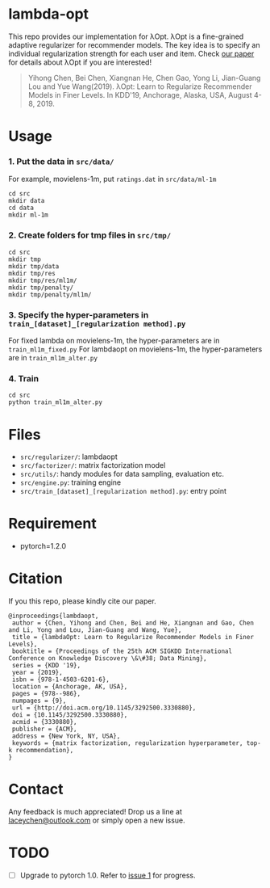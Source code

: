 # lambda-opt
This repo provides our implementation for λOpt. λOpt is a fine-grained adaptive regularizer for recommender models. The key idea is to specify an individual regularization strength for each user and item. Check [our paper](https://arxiv.org/abs/1905.11596) for details about λOpt if you are interested!

> Yihong Chen, Bei Chen, Xiangnan He, Chen Gao, Yong Li, Jian-Guang Lou and Yue Wang(2019). λOpt: Learn to Regularize Recommender Models in Finer Levels. In KDD'19, Anchorage, Alaska, USA, August 4-8, 2019.

# Usage

### 1. Put the data in `src/data/`
For example, movielens-1m, put `ratings.dat` in `src/data/ml-1m`
```
cd src
mkdir data
cd data 
mkdir ml-1m
```

### 2. Create folders for tmp files in `src/tmp/`
```
cd src
mkdir tmp
mkdir tmp/data
mkdir tmp/res
mkdir tmp/res/ml1m/
mkdir tmp/penalty/
mkdir tmp/penalty/ml1m/
```

### 3. Specify the hyper-parameters in `train_[dataset]_[regularization method].py`
For fixed lambda on movielens-1m, the hyper-parameters are in `train_ml1m_fixed.py`
For lambdaopt on movielens-1m, the hyper-parameters are in `train_ml1m_alter.py`

### 4. Train
```
cd src
python train_ml1m_alter.py
```

# Files

- `src/regularizer/`: lambdaopt
- `src/factorizer/`: matrix factorization model
- `src/utils/`: handy modules for data sampling, evaluation etc.
- `src/engine.py`: training engine
- `src/train_[dataset]_[regularization method].py`: entry point

# Requirement
- pytorch=1.2.0

# Citation
If you this repo, please kindly cite our paper.
```
@inproceedings{lambdaopt,
 author = {Chen, Yihong and Chen, Bei and He, Xiangnan and Gao, Chen and Li, Yong and Lou, Jian-Guang and Wang, Yue},
 title = {lambdaOpt: Learn to Regularize Recommender Models in Finer Levels},
 booktitle = {Proceedings of the 25th ACM SIGKDD International Conference on Knowledge Discovery \&\#38; Data Mining},
 series = {KDD '19},
 year = {2019},
 isbn = {978-1-4503-6201-6},
 location = {Anchorage, AK, USA},
 pages = {978--986},
 numpages = {9},
 url = {http://doi.acm.org/10.1145/3292500.3330880},
 doi = {10.1145/3292500.3330880},
 acmid = {3330880},
 publisher = {ACM},
 address = {New York, NY, USA},
 keywords = {matrix factorization, regularization hyperparameter, top-k recommendation},
} 
```
# Contact
Any feedback is much appreciated! Drop us a line at laceychen@outlook.com or simply open a new issue.

# TODO
- [ ] Upgrade to pytorch 1.0. Refer to [issue 1](https://github.com/LaceyChen17/lambda-opt/issues/1) for progress.



